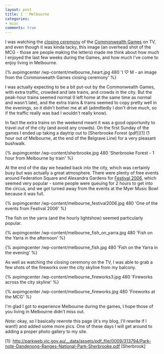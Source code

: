 ```yaml
---
layout: post
title: I ♡ Melbourne
categories:
- misc
comments: true
---
```

I was watching the [closing ceremony](http://www.melbourne2006.com/M2006/Homepage+News/20060323+Closing+Ceremony.htm) of the [Commonwealth Games](http://www.melbourne2006.com/) on TV, and even though it was kinda tacky, this image (an overhead shot of the MCG - those are people making the letters) made me think about how much I enjoyed the last few weeks during the Games, and how much I've come to enjoy living in Melbourne.

{% avpimgcenter /wp-content/melbourne_heart.jpg 480 'I ♡ M - an image from the Commonwealth Games closing ceremony' %}

I was actually expecting to be a bit put-out by the Commonwealth Games, with extra traffic, crowded and late trains, and crowds in the city. But the peak-hour trains seemed normal (I left home at the same time as normal and wasn't late), and the extra trains & trams seemed to copy pretty well in the evenings, so it didn't bother me at all (admittedly I don't drive much, so if the traffic really was bad I wouldn't really know).

In fact the extra trains on the weekend meant it was a good opportunity to travel _out_ of the city (and avoid any crowds). On the first Sunday of the games I ended up taking a daytrip out to [Sherbrooke Forest (pdf)][1] (1 hour out of Melbourne, at the end of the Belgrave Line) for a very pleasant bushwalk.

{% avpimgcenter /wp-content/sherbrooke.jpg 480 'Sherbrooke Forest - 1 hour from Melbourne by train' %}

At the end of the day we headed back into the city, which was certainly busy but was actually a great atmosphere. There were plenty of free events around Federation Square and Alexandra Gardens for [Festival 2006](http://www.melbourne2006.com/Festival+Melbourne2006/), which seemed very popular - some people were queuing for 2 hours to get into the circus, and we got turned away from the events at the Myer Music Bowl because it was full.

{% avpimgcenter /wp-content/melbourne_festival2006.jpg 480 'One of the events from Festival 2006' %}

The fish on the yarra (and the hourly lightshow) seemed particularly popular.

{% avpimgcenter /wp-content/melbourne_fish_on_yarra.jpg 480 'Fish on the Yarra in the afternoon' %}

{% avpimgcenter /wp-content/melbourne_fish.jpg 480 'Fish on the Yarra in the evening' %}

As well as watching the closing ceremony on the TV, I was able to grab a few shots of the fireworks over the city skyline from  my balcony.

{% avpimgcenter /wp-content/melbourne_fireworks3.jpg 480 'Fireworks across the city skyline' %}

{% avpimgcenter /wp-content/melbourne_fireworks.jpg 480 'Fireworks at the MCG' %}

I'm glad I got to experience Melbourne during the games, I hope those of you living in Melbourne didn't miss out.

_Note:_ okay, so I basically rewrote this page (it's my blog, I'll rewrite if I want!) and added some more pics. One of these days I will get around to adding a proper photo gallery to my site.

[1]: http://parkweb.vic.gov.au/__data/assets/pdf_file/0009/313794/Park-note-Dandenong-Ranges-National-Park-Sherbrooke.pdf [Sherbrook]

